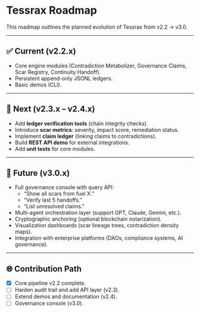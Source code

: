 # Tessrax Roadmap

This roadmap outlines the planned evolution of Tessrax from v2.2 → v3.0.

---

## ✅ Current (v2.2.x)
- Core engine modules (Contradiction Metabolizer, Governance Claims, Scar Registry, Continuity Handoff).
- Persistent append-only JSONL ledgers.
- Basic demos (CLI).

---

## 🚧 Next (v2.3.x – v2.4.x)
- Add **ledger verification tools** (chain integrity checks).
- Introduce **scar metrics**: severity, impact score, remediation status.
- Implement **claim ledger** (linking claims to contradictions).
- Build **REST API demo** for external integrations.
- Add **unit tests** for core modules.

---

## 🔮 Future (v3.0.x)
- Full governance console with query API:
  - “Show all scars from fuel X.”
  - “Verify last 5 handoffs.”
  - “List unresolved claims.”
- Multi-agent orchestration layer (support GPT, Claude, Gemini, etc.).
- Cryptographic anchoring (optional blockchain notarization).
- Visualization dashboards (scar lineage trees, contradiction density maps).
- Integration with enterprise platforms (DAOs, compliance systems, AI governance).

---

## 🌐 Contribution Path
- [x] Core pipeline v2.2 complete.
- [ ] Harden audit trail and add API layer (v2.3).
- [ ] Extend demos and documentation (v2.4).
- [ ] Governance console (v3.0).
